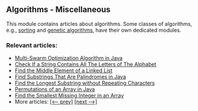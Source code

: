 ## Algorithms - Miscellaneous

This module contains articles about algorithms. Some classes of algorithms, e.g., [sorting](https://github.com/eugenp/tutorials/blob/algorithms-sorting) and [genetic algorithms](https://github.com/eugenp/tutorials/blob/algorithms-genetic), have their own dedicated modules.

### Relevant articles:

- [Multi-Swarm Optimization Algorithm in Java](https://www.baeldung.com/java-multi-swarm-algorithm)
- [Check If a String Contains All The Letters of The Alphabet](https://www.baeldung.com/java-string-contains-all-letters)
- [Find the Middle Element of a Linked List](https://www.baeldung.com/java-linked-list-middle-element)
- [Find Substrings That Are Palindromes in Java](https://www.baeldung.com/java-palindrome-substrings)
- [Find the Longest Substring without Repeating Characters](https://www.baeldung.com/java-longest-substring-without-repeated-characters)
- [Permutations of an Array in Java](https://www.baeldung.com/java-array-permutations)
- [Find the Smallest Missing Integer in an Array](https://www.baeldung.com/java-smallest-missing-integer-in-array)
- More articles: [[<-- prev]](/algorithms-miscellaneous-3) [[next -->]](/algorithms-miscellaneous-5)
